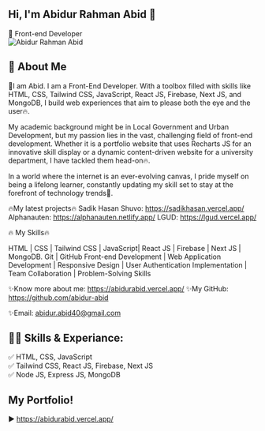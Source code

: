 ## Hi, I'm Abidur Rahman Abid 👋
👑 Front-end Developer <br> 
<img src='https://media.licdn.com/dms/image/D5616AQH2I7jQdvVozw/profile-displaybackgroundimage-shrink_350_1400/0/1713112038962?e=1723680000&v=beta&t=L3vqPIBhdNWPcxSGXjDsLOQL2OnA6mrHyieImBq6KHQ' alt='Abidur Rahman Abid'>

## 🚀 About Me

🚀I am Abid. I am a Front-End Developer. With a toolbox filled with skills like HTML, CSS, Tailwind CSS, JavaScript, React JS, Firebase, Next JS, and MongoDB, I build web experiences that aim to please both the eye and the user🔥.

My academic background might be in Local Government and Urban Development, but my passion lies in the vast, challenging field of front-end development. Whether it is a portfolio website that uses Recharts JS for an innovative skill display or a dynamic content-driven website for a university department, I have tackled them head-on🔥.

In a world where the internet is an ever-evolving canvas, I pride myself on being a lifelong learner, constantly updating my skill set to stay at the forefront of technology trends🌟.

🔥My latest projects🔥
Sadik Hasan Shuvo: https://sadikhasan.vercel.app/
Alphanauten: https://alphanauten.netlify.app/
LGUD: https://lgud.vercel.app/

🔥 My Skills🔥

HTML | CSS | Tailwind CSS | JavaScript| React JS | Firebase | Next JS | MongoDB.
Git | GitHub
Front-end Development | Web Application Development | Responsive Design | User Authentication
Implementation | Team Collaboration | Problem-Solving Skills


✨Know more about me: https://abidurabid.vercel.app/
✨My GitHub: https://github.com/abidur-abid

✨Email: abidur.abid40@gmail.com 

## 👨‍💻 Skills & Experiance: 
✅ HTML, CSS, JavaScript <br> 
✅ Tailwind CSS, React JS, Firebase, Next JS <br>
✅ Node JS, Express JS, MongoDB <br>


## My Portfolio! 
  ► https://abidurabid.vercel.app/
